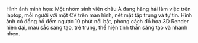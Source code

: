 Hình ảnh minh họa: Một nhóm sinh viên châu Á đang hăng hái làm việc trên laptop, mỗi người với một CV trên màn hình, nét mặt tập trung và tự tin. Hình ảnh có đồng hồ đếm ngược 10 phút nổi bật, phong cách đồ họa 3D Render hiện đại, màu sắc sáng tạo, trẻ trung, thể hiện tinh thần sáng tạo và nhanh nhẹn.